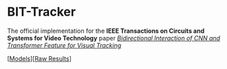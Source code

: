 # BIT-Tracker
The official implementation for the **IEEE Transactions on Circuits and Systems for Video Technology** paper [_Bidirectional Interaction of CNN and Transformer Feature for Visual Tracking_](https://ieeexplore.ieee.org/document/10471584/authors#authors)

[[Models](https://drive.google.com/drive/folders/1Z_zBa-pjzlBUdr0nmbuaH1p54zdAYg40?usp=sharing)][[Raw Results](https://drive.google.com/drive/folders/1V56yjldB6EWvQt-emmXnZa_1whWymid4?usp=sharing)]



